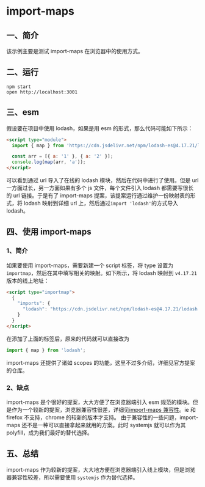 # import-maps

## 一、简介

该示例主要是测试 import-maps 在浏览器中的使用方式。

## 二、运行

```shell
npm start
open http://localhost:3001
```

## 三、esm

假设要在项目中使用 lodash，如果是用 esm 的形式，那么代码可能如下所示：

```html
<script type="module">
  import { map } from 'https://cdn.jsdelivr.net/npm/lodash-es@4.17.21/lodash.min.js';

  const arr = [{ a: '1' }, { a: '2' }];
  console.log(map(arr, 'a'));
</script>
```

可以看到通过 url 导入了在线的 lodash 模块，然后在代码中进行了使用。但是 url 一方面过长，另一方面如果有多个 js 文件，每个文件引入 lodash 都需要写很长的 url 链接。于是有了 import-maps 提案，该提案运行通过维护一份映射表的形式，将 lodash 映射到详细 url 上，然后通过`import 'lodash'`的方式导入 lodash。

## 四、使用 import-maps

### 1、简介

如果要使用 import-maps，需要新建一个 script 标签，将 type 设置为`importmap`，然后在其中填写相关的映射。如下所示，将 lodash 映射到 `v4.17.21` 版本的线上地址：

```html
<script type="importmap">
  {
    "imports": {
      "lodash": "https://cdn.jsdelivr.net/npm/lodash-es@4.17.21/lodash.min.js"
    }
  }
</script>
```

在添加了上面的标签后，原来的代码就可以直接改为

```js
import { map } from 'lodash';
```

import-maps 还提供了诸如 scopes 的功能，这里不过多介绍，详细见官方提案的仓库。

### 2、缺点

import-maps 是个很好的提案，大大方便了在浏览器端引入 esm 规范的模块。但是作为一个较新的提案，浏览器兼容性很差，详细见[import-maps 兼容性](https://caniuse.com/?search=import-maps)。ie 和 firefox 不支持，chrome 的较新的版本才支持。
由于兼容性的一些问题，import-maps 还不是一种可以直接拿起来就用的方案。此时 systemjs 就可以作为其 polyfill，成为我们最好的替代选择。

## 五、总结

import-maps 作为较新的提案，大大地方便在浏览器端引入线上模块，但是浏览器兼容性较差，所以需要使用 `systemjs` 作为替代选择。
